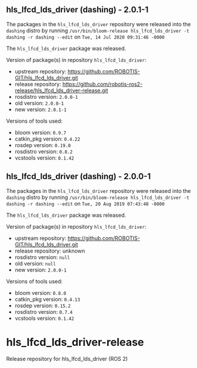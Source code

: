 ## hls_lfcd_lds_driver (dashing) - 2.0.1-1

The packages in the `hls_lfcd_lds_driver` repository were released into the `dashing` distro by running `/usr/bin/bloom-release hls_lfcd_lds_driver -t dashing -r dashing --edit` on `Tue, 14 Jul 2020 09:31:46 -0000`

The `hls_lfcd_lds_driver` package was released.

Version of package(s) in repository `hls_lfcd_lds_driver`:

- upstream repository: https://github.com/ROBOTIS-GIT/hls_lfcd_lds_driver.git
- release repository: https://github.com/robotis-ros2-release/hls_lfcd_lds_driver-release.git
- rosdistro version: `2.0.0-1`
- old version: `2.0.0-1`
- new version: `2.0.1-1`

Versions of tools used:

- bloom version: `0.9.7`
- catkin_pkg version: `0.4.22`
- rosdep version: `0.19.0`
- rosdistro version: `0.8.2`
- vcstools version: `0.1.42`


## hls_lfcd_lds_driver (dashing) - 2.0.0-1

The packages in the `hls_lfcd_lds_driver` repository were released into the `dashing` distro by running `/usr/bin/bloom-release hls_lfcd_lds_driver -t dashing -r dashing --edit` on `Tue, 20 Aug 2019 07:43:40 -0000`

The `hls_lfcd_lds_driver` package was released.

Version of package(s) in repository `hls_lfcd_lds_driver`:

- upstream repository: https://github.com/ROBOTIS-GIT/hls_lfcd_lds_driver.git
- release repository: unknown
- rosdistro version: `null`
- old version: `null`
- new version: `2.0.0-1`

Versions of tools used:

- bloom version: `0.8.0`
- catkin_pkg version: `0.4.13`
- rosdep version: `0.15.2`
- rosdistro version: `0.7.4`
- vcstools version: `0.1.42`


# hls_lfcd_lds_driver-release
Release repository for hls_lfcd_lds_driver (ROS 2)
